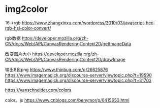 # img2color
16->rgb
https://www.zhangxinxu.com/wordpress/2010/03/javascript-hex-rgb-hsl-color-convert/

rgb数据
https://developer.mozilla.org/zh-CN/docs/Web/API/CanvasRenderingContext2D/getImageData

改变图片大小
https://developer.mozilla.org/zh-CN/docs/Web/API/CanvasRenderingContext2D/drawImage

输出8色png
https://www.thinbug.com/q/26625876
https://www.imagemagick.org/discourse-server/viewtopic.php?t=19590
https://www.imagemagick.org/discourse-server/viewtopic.php?t=31703


https://vanschneider.com/colors

color。js
https://www.cnblogs.com/benymor/p/6415653.html
